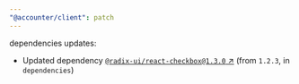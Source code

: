 ```yaml
---
"@accounter/client": patch
---
```

dependencies updates:
  - Updated dependency [`@radix-ui/react-checkbox@1.3.0` ↗︎](https://www.npmjs.com/package/@radix-ui/react-checkbox/v/1.3.0) (from `1.2.3`, in `dependencies`)
